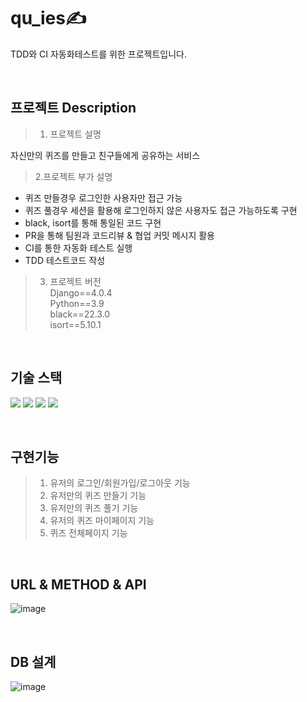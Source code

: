  
# qu_ies✍
  
  TDD와 CI 자동화테스트를 위한 프로젝트입니다.

<BR>

## 프로젝트 Description

> 1. 프로젝트 설명

  자신만의 퀴즈를 만들고 친구들에게 공유하는 서비스 

> 2.프로젝트 부가 설명

- 퀴즈 만들경우 로그인한 사용자만 접근 가능
- 퀴즈 풀경우 세션을 활용해 로그인하지 않은 사용자도 접근 가능하도록 구현
- black, isort를 통해 통일된 코드 구현
- PR을 통해 팀원과 코드리뷰 & 협업 커밋 메시지 활용
- CI를 통한 자동화 테스트 실행
- TDD 테스트코드 작성

	
>3. 프로젝트 버전<br>
   >Django==4.0.4<br>
   >Python==3.9<br>
   >black==22.3.0<BR>
   >isort==5.10.1<BR>
   
  <BR>
  
## 기술 스택

 <img src="https://img.shields.io/badge/python-3776AB?style=for-the-badge&logo=python&logoColor=yellow"> <img src="https://img.shields.io/badge/Django-092E20?style=for-the-badge&logo=django&logoColor=white"> <img src="https://img.shields.io/badge/github-181717?style=for-the-badge&logo=github&logoColor=white"> <img src="https://img.shields.io/badge/git-F05032?style=for-the-badge&logo=git&logoColor=white">


<BR>

## 구현기능

> 1. 유저의 로그인/회원가입/로그아웃 기능
> 2. 유저만의 퀴즈 만들기 기능
> 3. 유저만의 퀴즈 풀기 기능
> 4. 유저의 퀴즈 마이페이지 기능
> 5. 퀴즈 전체페이지 기능

<BR>

## URL & METHOD & API
![image](https://user-images.githubusercontent.com/96563260/187125940-31c5d68c-9808-4618-b5f9-4d66f1f199fe.png)

<BR>

## DB 설계
![image](https://user-images.githubusercontent.com/96563260/187126067-7ae15e50-e706-48eb-9dbd-793eb902d575.png)



